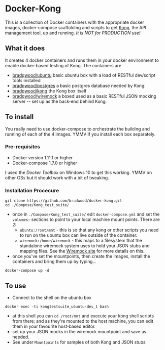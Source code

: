 # Docker-Kong

This is a collection of Docker containers with the appropriate docker images, docker-compose scaffolding and scripts to get [Kong](http://getkong.org), the API management tool, up and running. *_It is NOT for PRODUCTION use!_*

## What it does
It creates 4 docker containers and runs them in your docker environment to enable docker-based testing of Kong. The containers are
  - [bradqwood/ubuntu](https://hub.docker.com/r/bradqwood/ubuntu/) basic ubuntu box with a load of RESTful dev/script tools installed
  - [bradqwood/postgres](https://hub.docker.com/r/bradqwood/postgres/) a basic postgres database needed by Kong
  - [bradqwood/kong](https://hub.docker.com/r/bradqwood/kong/) the Kong box itself
  - [bradqwood/wiremock](https://hub.docker.com/r/bradqwood/wiremock/) a boxed used as a basic RESTful JSON mocking server -- set up as the back-end behind Kong.
  
## To install
You really need to use docker-compose to orchestrate the building and running of each of the 4 images. YMMV if you install each box separately.

### Pre-requisites
- Docker version 1.11.1 or higher
- Docker-compose 1.7.0 or higher

I used the *Docker Toolbox* on Windows 10 to get this working. YMMV on other OSs but it should work with a bit of tweaking. 

### Installation Procecure
```
git clone https://github.com/bradwood/docker-kong.git
cd ./Compose/Kong_test_suite/
```
 - once in `./Compose/Kong_test_suite/` edit `docker-compose.yml` and set the `volumes:` sections to point to your local machine mount points. There are 2:
   - `ubuntu:/root/mnt` - this is so that any kong or other scripts you need to run on the ubuntu box can live outside of the container.
   - `wiremock:/home/wiremock` - this maps to a filesystem that the standalone wiremock system uses to hold your JSON stubs and mapping files.  See the [Wiremock site](http://wiremock.org/running-standalone.html) for more details on this.
 - once you've set the mountpoints, then create the images, install the containers and bring them up by typing...
```
docker-compose up -d
```
## To use
- Connect to the shell on the ubuntu box
```
docker exec -ti kongtestsuite_ubuntu-dev_1 bash
```
  - at this shell you can `cd /root/mnt` and execute your kong shell scripts from there; and as they're mounted to the host machine, you can edit them in your favourite host-based editor. 
  - set up your JSON mocks in the wiremock mountpoint and save as needed.
  - See under `Mountpoints` for samples of both Kong and JSON stubs

